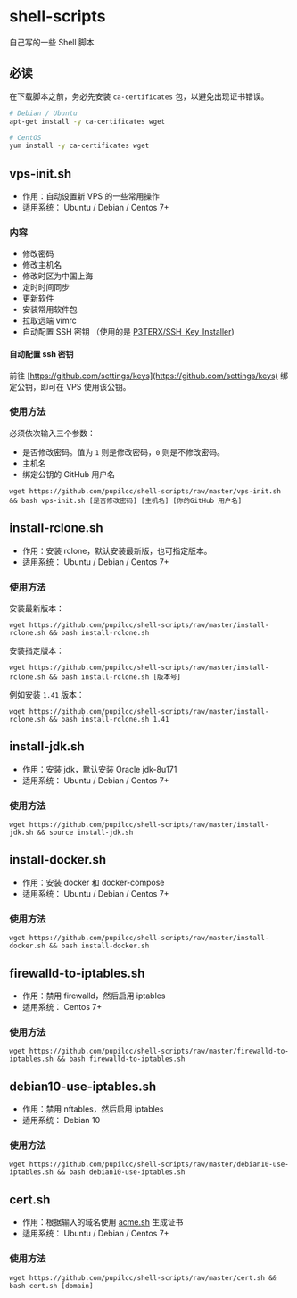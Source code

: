 # shell-scripts

自己写的一些 Shell 脚本

## 必读

在下载脚本之前，务必先安装 `ca-certificates` 包，以避免出现证书错误。

```bash
# Debian / Ubuntu
apt-get install -y ca-certificates wget

# CentOS
yum install -y ca-certificates wget
```

## vps-init.sh

* 作用：自动设置新 VPS 的一些常用操作
* 适用系统： Ubuntu / Debian / Centos 7+

### 内容

* 修改密码
* 修改主机名
* 修改时区为中国上海
* 定时时间同步
* 更新软件
* 安装常用软件包
* 拉取远端 vimrc
* 自动配置 SSH 密钥 （使用的是 [P3TERX/SSH_Key_Installer](https://github.com/P3TERX/SSH_Key_Installer))

#### 自动配置 ssh 密钥

前往 [https://github.com/settings/keys](https://github.com/settings/keys) 绑定公钥，即可在 VPS 使用该公钥。

### 使用方法

必须依次输入三个参数：

* 是否修改密码。值为 `1` 则是修改密码，`0` 则是不修改密码。
* 主机名
* 绑定公钥的 GitHub 用户名

`wget https://github.com/pupilcc/shell-scripts/raw/master/vps-init.sh && bash vps-init.sh [是否修改密码] [主机名] [你的GitHub 用户名]`

## install-rclone.sh

* 作用：安装 rclone，默认安装最新版，也可指定版本。
* 适用系统： Ubuntu / Debian / Centos 7+

### 使用方法

安装最新版本：

`wget https://github.com/pupilcc/shell-scripts/raw/master/install-rclone.sh && bash install-rclone.sh`

安装指定版本：

`wget https://github.com/pupilcc/shell-scripts/raw/master/install-rclone.sh && bash install-rclone.sh [版本号]`

例如安装 `1.41` 版本：

`wget https://github.com/pupilcc/shell-scripts/raw/master/install-rclone.sh && bash install-rclone.sh 1.41`

## install-jdk.sh

* 作用：安装 jdk，默认安装 Oracle jdk-8u171
* 适用系统： Ubuntu / Debian / Centos 7+

### 使用方法

`wget https://github.com/pupilcc/shell-scripts/raw/master/install-jdk.sh && source install-jdk.sh`

## install-docker.sh

* 作用：安装 docker 和 docker-compose
* 适用系统： Ubuntu / Debian / Centos 7+

### 使用方法

`wget https://github.com/pupilcc/shell-scripts/raw/master/install-docker.sh && bash install-docker.sh`

## firewalld-to-iptables.sh

* 作用：禁用 firewalld，然后启用 iptables
* 适用系统： Centos 7+

### 使用方法

`wget https://github.com/pupilcc/shell-scripts/raw/master/firewalld-to-iptables.sh && bash firewalld-to-iptables.sh`

## debian10-use-iptables.sh

* 作用：禁用 nftables，然后启用 iptables
* 适用系统： Debian 10

### 使用方法

`wget https://github.com/pupilcc/shell-scripts/raw/master/debian10-use-iptables.sh && bash debian10-use-iptables.sh`

## cert.sh

* 作用：根据输入的域名使用 [acme.sh](http://acme.sh/) 生成证书
* 适用系统： Ubuntu / Debian / Centos 7+

### 使用方法

`wget https://github.com/pupilcc/shell-scripts/raw/master/cert.sh && bash cert.sh [domain]`